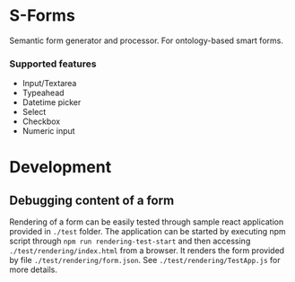 # S-Forms

Semantic form generator and processor. For ontology-based smart forms.

### Supported features

- Input/Textarea
- Typeahead
- Datetime picker
- Select
- Checkbox
- Numeric input

# Development 

## Debugging content of a form

Rendering of a form can be easily tested through sample react application provided in `./test` folder. The application can be  started by executing npm script through `npm run rendering-test-start` and then accessing `./test/rendering/index.html` from a browser. It renders the form provided by file `./test/rendering/form.json`. See `./test/rendering/TestApp.js` for more details.